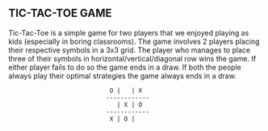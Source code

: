 ## TIC-TAC-TOE GAME

Tic-Tac-Toe is a simple game for two players that we enjoyed playing as kids
(especially in boring classrooms). The game involves 2 players placing their respective
symbols in a 3x3 grid. The player who manages to place three of their symbols in
horizontal/vertical/diagonal row wins the game. If either player fails to do so the game
ends in a draw. If both the people always play their optimal strategies the game always
ends in a draw.
  
  
                                O |   | X
                               ------------
                                  | X | O
                               ------------
                                X | O |
